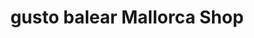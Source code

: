 ---
title: "gusto balear Mallorca Shop"
url: /neukirchen-vluyn/gusto-balear-mallorca-shop/
shop: Supermarkt
---